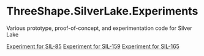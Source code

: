 # ThreeShape.SilverLake.Experiments

Various prototype, proof-of-concept, and experimentation code for Silver Lake

[Experiment for SIL-85](/ThreeShape.SilverLake.Experiments.SIL85/SIL85.md)
[Experiment for SIL-159](/ThreeShape.SilverLake.Experiments.SIL159/SIL159.md)
[Experiment for SIL-165](/ThreeShape.SilverLake.Experiments.SIL165/SIL165.md)

